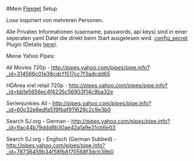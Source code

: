 #Mein [Flexget](https://github.com/Flexget/Flexget) Setup

Lose inspiriert von mehreren Personen.

Alle Privaten Informationen (username, passwords, api keys) sind in einer seperaten yaml Datei die direkt beim Start ausgelesen wird.
[config_secret](https://github.com/tarzasai/.flexget/blob/master/plugins/config_secrets.py) Plugin (Details [here](https://github.com/Flexget/Flexget/pull/249)).



Meine Yahoo Pipes:

All Movies 720p - http://pipes.yahoo.com/pipes/pipe.info?_id=314566c01e38cdcf1517cc7f3adcdd65

HDArea xrel retail 720p - http://pipes.yahoo.com/pipes/pipe.info?_id=bb1e5656ec4f4235c56903f14c9ba32e

Serienjunkies All - http://pipes.yahoo.com/pipes/pipe.info?_id=60c32e6edfa519fbaf911629c2c9e3b0

Search SJ.org - German - http://pipes.yahoo.com/pipes/pipe.info?_id=9ac44b79ddd8b30ae42a1a9e31cb6e03

Search SJ.org - Englisch (German Subbed) - http://pipes.yahoo.com/pipes/pipe.info?_id=78738459b34f58fb8170568f3dcb39b0

